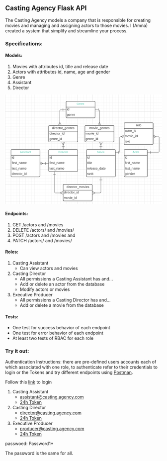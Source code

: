 ## Casting Agency Flask API

The Casting Agency models a company that is responsible for creating movies and managing and assigning actors to those movies. I (Amna) created a system that simplify and streamline your process.

### Specifications:
#### Models:
1. Movies with attributes id, title and release date
2. Actors with attributes id, name, age and gender
3. Genre
4. Assistant
5. Director

![ERD](https://github.com/amnaw/Casting-Agency-Flask/blob/main/ERD.PNG)


#### Endpoints:
1. GET /actors and /movies
2. DELETE /actors/ and /movies/
3. POST /actors and /movies and
4. PATCH /actors/ and /movies/


#### Roles:
1. Casting Assistant
    - Can view actors and movies
2. Casting Director
    - All permissions a Casting Assistant has and…
    - Add or delete an actor from the database
    - Modify actors or movies
3. Executive Producer
    - All permissions a Casting Director has and…
    - Add or delete a movie from the database


#### Tests:
- One test for success behavior of each endpoint
- One test for error behavior of each endpoint
- At least two tests of RBAC for each role


### Try it out:
Authentication Instructions:
there are pre-defined users accounts each of which associated with one role, to authenticate refer to their credentials to login or the Tokens and try different endpoints using [Postman](https://www.postman.com/).

Follow this [link](https://dev-04zvrt8l.us.auth0.com/authorize?audience=Casting-Agency&response_type=token&client_id=im6QhIeQHzMYvYXFRreaakuhUutPdmlF&redirect_uri=https://casting-agency-flask.herokuapp.com/) to login

1. Casting Assistant
    - assistant@casting.agency.com
    - [24h Token](https://github.com/amnaw/Casting-Agency-Flask/blob/main/Casting%20Assistant%20Token.txt)
2. Casting Director
    - director@casting.agency.com
    - [24h Token](https://github.com/amnaw/Casting-Agency-Flask/blob/main/Casting%20Director%20Token.txt)
3. Executive Producer
    - producer@casting.agency.com
    - [24h Token](https://github.com/amnaw/Casting-Agency-Flask/blob/main/Executive%20Producer%20Token.txt)

passwoed: Password1*

The password is the same for all.



